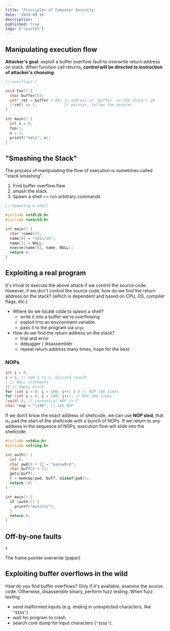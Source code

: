 ```yaml
---
title: 'Principles of Computer Security'
date: '2019-09-16'
description: ''
published: true
tags: ['cpsc525']
---
```


## Manipulating execution flow

<!-- ```c
void foo(char *str) {
  char buffer[4];
  strcpy(buffer, str);
}
void main() {
  char str[128];
  int i;
  for (i = 0; i < 128; ++i)
    str[i] = 'a';
  foo(str);
}
``` -->

**Attacker's goal**: exploit a buffer overflow fault to overwrite return address on stack. When function call returns, **control will be directed to instruction of attacker's choosing**.

```c
// overflow2.c

void foo() {
  char buffer[8];
  int* ret = buffer + 24; // address of `buffer` on the stack + 24
  (*ret) += 1;            // pointer, follow the pointer
}

int main() {
  int x = 0;
  foo();
  x = 1;
  printf("%d\n", x);
}
```

## "Smashing the Stack"

The process of manipulating the flow of execution is sometimes called "stack smashing".

1. Find buffer overflow flaw
2. smash the stack
3. Spawn a shell == run arbitrary commands

```c
// Spawning a shell

#include <stdlib.h>
#include <unistd.h>

int main() {
  char *name[2];
  name[0] = "/bin/sh";
  name[1] = NULL;
  execve(name[0], name, NULL);
  return 0;
}
```

## Exploiting a real program

It's trivial to execute the above attack if we control the source code. However, if we don't control the source code, how do we find the return address on the stack? (which is dependent and based on CPU, OS, compiler flags, etc.)

- Where do we locate code to spawn a shell?
  - write it into a buffer we're overflowing
  - exploit it to an environment variable
  - pass it to the program via `argv`
- How do we find the return address on the stack?
  - trial and error
  - debugger / disassembler
  - repeat return address many times, hope for the best

### NOPs

```c
int i = 0;
i + 1; // add 1 to i; discard result
; // NULL statement
{} // empty block
for (int i = 0; i < 100; i++) { } // NOP 100 times
for (int i = 0; i < 100; i++); // NOP 100 times
(void) 0; // cannonical NOP in C
char *nop = "\x90"; // x86 NOP
```

If we don't know the exact address of shellcode, we can use **NOP sled**; that is, pad the start of the shellcode with a bunch of NOPs. If we return to _any_ address in the sequesce of NOPs, execution flow will slide into the shellcode.

```c
#include <stdio.h>
#include <string.h>

int auth() {
  int r;
  char pwd[8 + 1] = "passw0rd";
  char buff[8 + 1];
  gets(buff);
  r = memcmp(pwd, buff, sizeof(pwd));
  return !r;
}

int main() {
  if (auth()) {
    printf("match\n");
  }
  return 0;
}
```

## Off-by-one faults

```c
v
```

The frame pointer overwrite (paper)

## Exploiting buffer overflows in the wild

How do you find buffer overflows? Only if it's available, examine the source code. Otherwise, disassemble binary, perform fuzz testing. When fuzz testing:

- send malformed inputs (e.g. ending in unexpected characters, like `"$$$$"`)
- wait for program to crash
- search core dump for input characters (`"$$$$"`).
